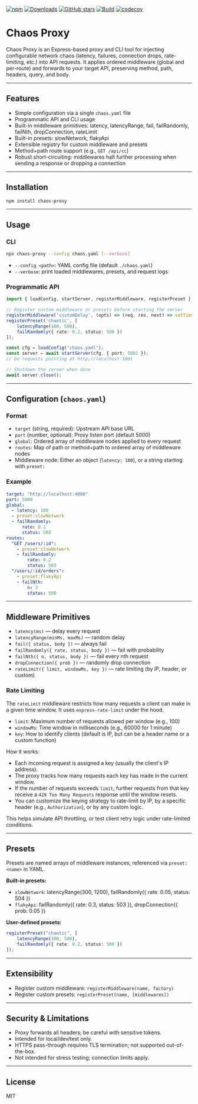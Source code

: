 [![npm](https://img.shields.io/npm/v/chaos-proxy)](https://www.npmjs.com/package/chaos-proxy)
[![Downloads](https://img.shields.io/npm/dm/chaos-proxy)](https://www.npmjs.com/package/chaos-proxy)
[![GitHub stars](https://img.shields.io/github/stars/gkoos/chaos-proxy?style=social)](https://github.com/gkoos/chaos-proxy)
[![Build](https://github.com/gkoos/chaos-proxy/actions/workflows/ci.yml/badge.svg)](https://github.com/gkoos/chaos-proxy/actions)
[![codecov](https://codecov.io/gh/gkoos/chaos-proxy/branch/main/graph/badge.svg)](https://codecov.io/gh/gkoos/chaos-proxy)

# Chaos Proxy

Chaos Proxy is an Express-based proxy and CLI tool for injecting configurable network chaos (latency, failures, connection drops, rate-limiting, etc.) into API requests. It applies ordered middleware (global and per-route) and forwards to your target API, preserving method, path, headers, query, and body.

---

## Features

- Simple configuration via a single `chaos.yaml` file
- Programmatic API and CLI usage
- Built-in middleware primitives: latency, latencyRange, fail, failRandomly, failNth, dropConnection, rateLimit
- Built-in presets: slowNetwork, flakyApi
- Extensible registry for custom middleware and presets
- Method+path route support (e.g., `GET /api/cc`)
- Robust short-circuiting: middlewares halt further processing when sending a response or dropping a connection

---

## Installation

```bash
npm install chaos-proxy
```

---

## Usage

### CLI

```bash
npx chaos-proxy --config chaos.yaml [--verbose]
```
- `--config <path>`: YAML config file (default `./chaos.yaml`)
- `--verbose`: print loaded middlewares, presets, and request logs

### Programmatic API

```ts
import { loadConfig, startServer, registerMiddleware, registerPreset } from "chaos-proxy";

// Register custom middleware or presets before starting the server
registerMiddleware('customDelay', (opts) => (req, res, next) => setTimeout(next, opts.ms));
registerPreset('chaotic', [
	latencyRange(100, 500),
	failRandomly({ rate: 0.2, status: 500 })
]);

const cfg = loadConfig("chaos.yaml");
const server = await startServer(cfg, { port: 5001 });
// Do requests pointing at http://localhost:5001

// Shutdown the server when done
await server.close();
```

---

## Configuration (`chaos.yaml`)

### Format

- `target` (string, required): Upstream API base URL
- `port` (number, optional): Proxy listen port (default 5000)
- `global`: Ordered array of middleware nodes applied to every request
- `routes`: Map of path or method+path to ordered array of middleware nodes
- Middleware node: Either an object (`latency: 100`), or a string starting with `preset:`

### Example

```yaml
target: "http://localhost:4000"
port: 5000
global:
  - latency: 100
  - preset:slowNetwork
  - failRandomly:
      rate: 0.1
      status: 503
routes:
  "GET /users/:id":
    - preset:slowNetwork
    - failRandomly:
        rate: 0.2
        status: 503
  "/users/:id/orders":
    - preset:flakyApi
    - failNth:
        n: 3
        status: 500
```

---

## Middleware Primitives

- `latency(ms)` — delay every request
- `latencyRange(minMs, maxMs)` — random delay
- `fail({ status, body })` — always fail
- `failRandomly({ rate, status, body })` — fail with probability
- `failNth({ n, status, body })` — fail every nth request
- `dropConnection({ prob })` — randomly drop connection
- `rateLimit({ limit, windowMs, key })` — rate limiting (by IP, header, or custom)

### Rate Limiting

The `rateLimit` middleware restricts how many requests a client can make in a given time window. It uses `express-rate-limit` under the hood.

- `limit`: Maximum number of requests allowed per window (e.g., 100)
- `windowMs`: Time window in milliseconds (e.g., 60000 for 1 minute)
- `key`: How to identify clients (default is IP, but can be a header name or a custom function)

How it works:
- Each incoming request is assigned a key (usually the client's IP address).
- The proxy tracks how many requests each key has made in the current window.
- If the number of requests exceeds `limit`, further requests from that key receive a `429 Too Many Requests` response until the window resets.
- You can customize the keying strategy to rate-limit by IP, by a specific header (e.g., `Authorization`), or by any custom logic.

This helps simulate API throttling, or test client retry logic under rate-limited conditions.

---

## Presets

Presets are named arrays of middleware instances, referenced via `preset:<name>` in YAML.

**Built-in presets:**
- `slowNetwork`: latencyRange(300, 1200), failRandomly({ rate: 0.05, status: 504 })
- `flakyApi`: failRandomly({ rate: 0.3, status: 503 }), dropConnection({ prob: 0.05 })

**User-defined presets:**
```ts
registerPreset("chaotic", [
	latencyRange(100, 500),
	failRandomly({ rate: 0.2, status: 500 })
]);
```

---

## Extensibility

- Register custom middleware: `registerMiddleware(name, factory)`
- Register custom presets: `registerPreset(name, [middlewares])`

---

## Security & Limitations

- Proxy forwards all headers; be careful with sensitive tokens.
- Intended for local/dev/test only.
- HTTPS pass-through requires TLS termination; not supported out-of-the-box.
- Not intended for stress testing; connection limits apply.

---

## License

MIT
